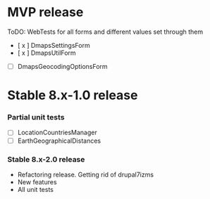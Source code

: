 MVP release
=====

ToDO: WebTests for all forms and different values set through them
* [ x ] DmapsSettingsForm
* [ x ] DmapsUtilForm
* [ ] DmapsGeocodingOptionsForm

Stable 8.x-1.0 release
=====

### Partial unit tests

* [ ] LocationCountriesManager
* [ ] EarthGeographicalDistances

### Stable 8.x-2.0 release

* Refactoring release. Getting rid of drupal7izms
* New features
* All unit tests

